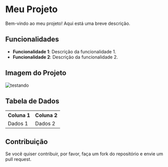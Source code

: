 # Meu Projeto

Bem-vindo ao meu projeto! Aqui está uma breve descrição.

## Funcionalidades

- **Funcionalidade 1**: Descrição da funcionalidade 1.
- **Funcionalidade 2**: Descrição da funcionalidade 2.

## Imagem do Projeto

![testando]("https://pasteboard.co/nOmuX5fJNfkl.png")

## Tabela de Dados

<table>
  <tr>
    <th>Coluna 1</th>
    <th>Coluna 2</th>
  </tr>
  <tr>
    <td>Dados 1</td>
    <td>Dados 2</td>
  </tr>
</table>

## Contribuição

Se você quiser contribuir, por favor, faça um fork do repositório e envie um pull request.
